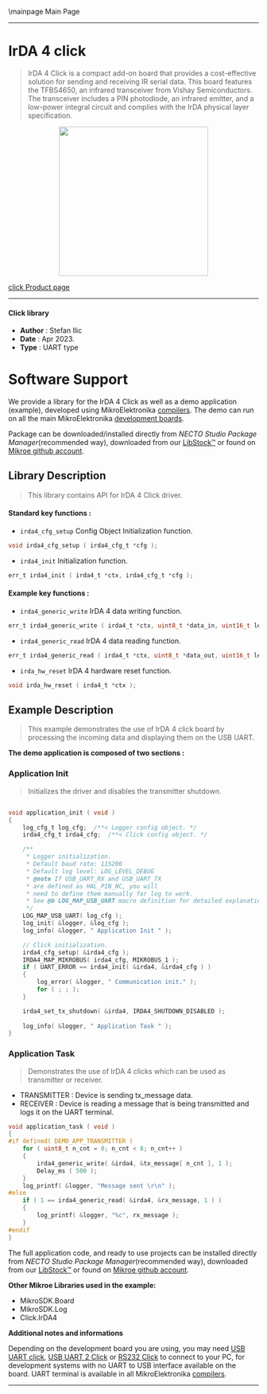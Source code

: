 \mainpage Main Page

---
# IrDA 4 click

> IrDA 4 Click is a compact add-on board that provides a cost-effective solution for sending and receiving IR serial data. This board features the TFBS4650, an infrared transceiver from Vishay Semiconductors. The transceiver includes a PIN photodiode, an infrared emitter, and a low-power integral circuit and complies with the IrDA physical layer specification. 

<p align="center">
  <img src="https://download.mikroe.com/images/click_for_ide/irda4_click.png" height=300px>
</p>

[click Product page](https://www.mikroe.com/irda-4-click)

---


#### Click library

- **Author**        : Stefan Ilic
- **Date**          : Apr 2023.
- **Type**          : UART type


# Software Support

We provide a library for the IrDA 4 Click
as well as a demo application (example), developed using MikroElektronika
[compilers](https://www.mikroe.com/necto-studio).
The demo can run on all the main MikroElektronika [development boards](https://www.mikroe.com/development-boards).

Package can be downloaded/installed directly from *NECTO Studio Package Manager*(recommended way), downloaded from our [LibStock&trade;](https://libstock.mikroe.com) or found on [Mikroe github account](https://github.com/MikroElektronika/mikrosdk_click_v2/tree/master/clicks).

## Library Description

> This library contains API for IrDA 4 Click driver.

#### Standard key functions :

- `irda4_cfg_setup` Config Object Initialization function.
```c
void irda4_cfg_setup ( irda4_cfg_t *cfg );
```

- `irda4_init` Initialization function.
```c
err_t irda4_init ( irda4_t *ctx, irda4_cfg_t *cfg );
```

#### Example key functions :

- `irda4_generic_write` IrDA 4 data writing function.
```c
err_t irda4_generic_write ( irda4_t *ctx, uint8_t *data_in, uint16_t len );
```

- `irda4_generic_read` IrDA 4 data reading function.
```c
err_t irda4_generic_read ( irda4_t *ctx, uint8_t *data_out, uint16_t len );
```

- `irda_hw_reset` IrDA 4 hardware reset function.
```c
void irda_hw_reset ( irda4_t *ctx );
```

## Example Description

> This example demonstrates the use of IrDA 4 click board by processing
 the incoming data and displaying them on the USB UART.

**The demo application is composed of two sections :**

### Application Init

> Initializes the driver and disables the transmitter shutdown.

```c

void application_init ( void ) 
{
    log_cfg_t log_cfg;  /**< Logger config object. */
    irda4_cfg_t irda4_cfg;  /**< Click config object. */

    /** 
     * Logger initialization.
     * Default baud rate: 115200
     * Default log level: LOG_LEVEL_DEBUG
     * @note If USB_UART_RX and USB_UART_TX 
     * are defined as HAL_PIN_NC, you will 
     * need to define them manually for log to work. 
     * See @b LOG_MAP_USB_UART macro definition for detailed explanation.
     */
    LOG_MAP_USB_UART( log_cfg );
    log_init( &logger, &log_cfg );
    log_info( &logger, " Application Init " );

    // Click initialization.
    irda4_cfg_setup( &irda4_cfg );
    IRDA4_MAP_MIKROBUS( irda4_cfg, MIKROBUS_1 );
    if ( UART_ERROR == irda4_init( &irda4, &irda4_cfg ) ) 
    {
        log_error( &logger, " Communication init." );
        for ( ; ; );
    }

    irda4_set_tx_shutdown( &irda4, IRDA4_SHUTDOWN_DISABLED );
    
    log_info( &logger, " Application Task " );
}
```

### Application Task

> Demonstrates the use of IrDA 4 clicks which can be used as transmitter or receiver. 
  - TRANSMITTER : Device is sending tx_message data. 
  - RECEIVER    : Device is reading a message that is being transmitted and 
                  logs it on the UART terminal. 

```c
void application_task ( void ) 
{
#if defined( DEMO_APP_TRANSMITTER )
    for ( uint8_t n_cnt = 0; n_cnt < 8; n_cnt++ )
    {
        irda4_generic_write( &irda4, &tx_message[ n_cnt ], 1 );
        Delay_ms ( 500 );
    }
    log_printf( &logger, "Message sent \r\n" );
#else
    if ( 1 == irda4_generic_read( &irda4, &rx_message, 1 ) )
    {
        log_printf( &logger, "%c", rx_message );
    }
#endif
}
```


The full application code, and ready to use projects can be installed directly from *NECTO Studio Package Manager*(recommended way), downloaded from our [LibStock&trade;](https://libstock.mikroe.com) or found on [Mikroe github account](https://github.com/MikroElektronika/mikrosdk_click_v2/tree/master/clicks).

**Other Mikroe Libraries used in the example:**

- MikroSDK.Board
- MikroSDK.Log
- Click.IrDA4

**Additional notes and informations**

Depending on the development board you are using, you may need
[USB UART click](https://www.mikroe.com/usb-uart-click),
[USB UART 2 Click](https://www.mikroe.com/usb-uart-2-click) or
[RS232 Click](https://www.mikroe.com/rs232-click) to connect to your PC, for
development systems with no UART to USB interface available on the board. UART
terminal is available in all MikroElektronika
[compilers](https://shop.mikroe.com/compilers).

---
